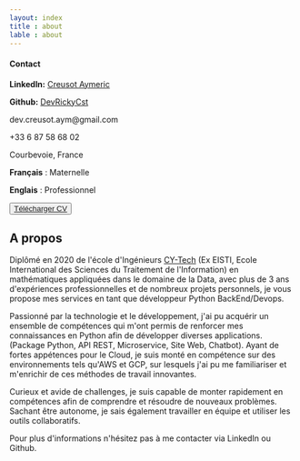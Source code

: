 ```yaml
---
layout: index
title : about
lable : about
---
```

<div class="container div_abount_me content">
    <div class="row">
        <div class="col-4">
            <div class="left-block">
                <h4 class="blue">Contact</h4>
                <div class="contact-info">
                  <p><strong>LinkedIn:</strong> <a href="https://www.linkedin.com/in/aymeric-creusot-099a70172/" target="_blank">Creusot Aymeric</a></p>
                  <p><strong>Github:</strong> <a href="https://github.com/DevRickyCst" target="_blank">DevRickyCst</a></p>
                  <p>dev.creusot.aym@gmail.com</p>
                  <p>+33 6 87 58 68 02</p>
                  <p>Courbevoie, France</p>
                </div>
            </div>
            <div class="left-block">
                <p><b>Français</b> : Maternelle</p>
                <p><b>Englais</b> : Professionnel</p>
            </div>
            <div class="left-block download">
                <button class="btn btn-light">
                    <a href="/assets/pdf/developpeurPython.pdf" target="_blank" >Télécharger CV</a>
                </button>
            </div>
        </div>
        <div class="col-8">
            <div class="div-about-me-content apropos">
                <h2 class="section-title blue bold">A propos</h2>
                    <p>
                    Diplômé en 2020 de l'école d'Ingénieurs <a href="https://cytech.cyu.fr/formations-cy-tech/ingenieurs" target="_blank">CY-Tech</a> (Ex EISTI, Ecole International des Sciences du Traitement de l'Information) en mathématiques appliquées dans le domaine de la Data, avec plus de 3 ans d'expériences professionnelles et de nombreux projets personnels, je vous propose mes services en tant que développeur Python BackEnd/Devops.
                    </p>
                    <p>
                    Passionné par la technologie et le développement, j'ai pu acquérir un ensemble de compétences qui m'ont permis de renforcer mes connaissances en Python afin de développer diverses applications.(Package Python, API REST, Microservice, Site Web, Chatbot). Ayant de fortes appétences pour le Cloud, je suis monté en compétence sur des environnements tels qu'AWS et GCP, sur lesquels j'ai pu me familiariser et m'enrichir de ces méthodes de travail innovantes.
                    </p>
                    <p>
                    Curieux et avide de challenges, je suis capable de monter rapidement en compétences afin de comprendre et résoudre de nouveaux problèmes. Sachant être autonome, je sais également travailler en équipe et utiliser les outils collaboratifs.
                    </p>
                    <p>
                    Pour plus d'informations n'hésitez pas à me contacter via LinkedIn ou Github.
                    </p>
            </div>
        </div>
    </div>
</div>